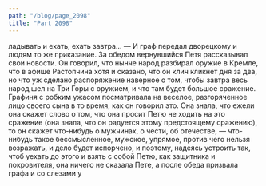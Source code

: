 ```yaml
---
path: "/blog/page_2098"
title: "Part 2098"
---
```


ладывать и ехать, ехать завтра... — И граф передал дворецкому и людям то же приказание. За обедом вернувшийся Петя рассказывал свои новости.
Он говорил, что нынче народ разбирал оружие в Кремле, что в афише Растопчина хотя и сказано, что он клич кликнет дня за два, но что уж сделано распоряжение наверное о том, чтобы завтра весь народ шел на Три Горы с оружием, и что там будет большое сражение.
Графиня с робким ужасом посматривала на веселое, разгоряченное лицо своего сына в то время, как он говорил это. Она знала, что ежели она скажет слово о том, что она просит Петю не ходить на это сражение (она знала, что он радуется этому предстоящему сражению), то он скажет что-нибудь о мужчинах, о чести, об отечестве, — что-нибудь такое бессмысленное, мужское, упрямое, против чего нельзя возражать, и дело будет испорчено, и поэтому, надеясь устроить так, чтоб уехать до этого и взять с собой Петю, как защитника и покровителя, она ничего не сказала Пете, а после обеда призвала графа и со слезами у
